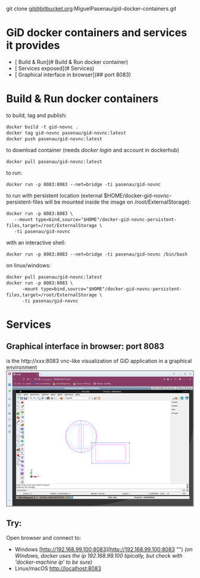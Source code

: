 
git clone git@bitbucket.org:MiguelPasenau/gid-docker-containers.git

# GiD docker containers and services it provides

* [ Build & Run](# Build & Run docker container)
* [ Services exposed](# Services)
 * [ Graphical interface in browser](## port 8083)

# Build & Run docker containers

to build, tag and publish:

    docker build -t gid-novnc .
    docker tag gid-novnc pasenau/gid-novnc:latest
    docker push pasenau/gid-novnc:latest

to download container (needs *docker login* and account in dockerhub)

    docker pull pasenau/gid-novnc:latest

to run:

    docker run -p 8083:8083 --net=bridge -ti pasenau/gid-novnc 

to run with persistent location (external $HOME/docker-gid-novnc-persistent-files will be mounted inside the image on /root/ExternalStorage):

    docker run -p 8083:8083 \
       --mount type=bind,source="$HOME"/docker-gid-novnc-persistent-files,target=/root/ExternalStorage \
       -ti pasenau/gid-novnc 
    
with an interactive shell:

    docker run -p 8083:8083 --net=bridge -ti pasenau/gid-novnc /bin/bash
    
on linux/windows:

    docker pull pasenau/gid-novnc:latest
    docker run -p 8083:8083 \
          -mount type=bind,source="$HOME"/docker-gid-novnc-persistent-files,target=/root/ExternalStorage \
          -ti pasenau/gid-novnc 

# Services

## Graphical interface in browser: port 8083
is the http://xxx:8083 vnc-like visualization of GiD application in a graphical environment
![gid-novnc on port 8083](images/gid-novnc-8083-480p.png "full GiD on a VNC http page")

## Try:
Open browser and connect to:
- Windows [http://192.168.99.100:8083](http://192.168.99.100:8083 "") *(on Windows, docker uses the ip 192.168.99.100 tipically, but check with 'docker-machine ip' to be sure)*
- Linux/macOS [http://localhost:8083](http://localhost:8083 "")
